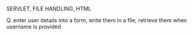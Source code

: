 SERVLET, FILE HANDLING, HTML

Q. enter user details into a form, write them in a file, retrieve them when username is provided

